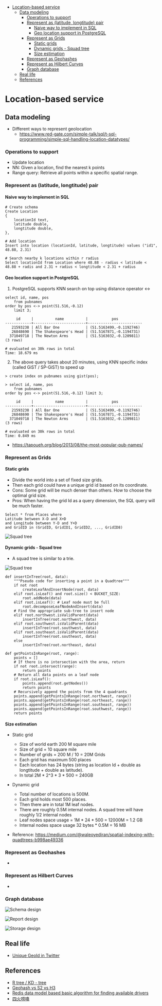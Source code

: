 - [Location-based service](#location-based-service)
  - [Data modeling](#data-modeling)
    - [Operations to support](#operations-to-support)
    - [Represent as (latitude, longtitude) pair](#represent-as-latitude-longtitude-pair)
      - [Naive way to implement in SQL](#naive-way-to-implement-in-sql)
      - [Geo location support in PostgreSQL](#geo-location-support-in-postgresql)
    - [Represent as Grids](#represent-as-grids)
      - [Static grids](#static-grids)
      - [Dynamic grids - Squad tree](#dynamic-grids---squad-tree)
      - [Size estimation](#size-estimation)
    - [Represent as Geohashes](#represent-as-geohashes)
    - [Represent as Hilbert Curves](#represent-as-hilbert-curves)
    - [Graph database](#graph-database)
  - [Real life](#real-life)
  - [References](#references)

# Location-based service

## Data modeling
* Different ways to represent geolocation
  - https://www.red-gate.com/simple-talk/sql/t-sql-programming/simple-sql-handling-location-datatypes/

### Operations to support
* Update location
* NN: Given a location, find the nearest k points
* Range query: Retrieve all points within a specific spatial range. 

### Represent as (latitude, longtitude) pair
#### Naive way to implement in SQL

```
# Create schema
Create Location
{
    locationId text,
    latitude double,
    longtitude double,
},

# Add location
Insert into location (locationId, latitude, longtitude) values ("id1", 48.88, 2.31)

# Search nearby k locations within r radius
Select locationId from Location where 48.88 - radius < latitude < 48.88 + radis and 2.31 + radius < longtitude < 2.31 + radius

```

#### Geo location support in PostgreSQL
1. PostgreSQL supports KNN search on top using distance operator <->

```
select id, name, pos
    from pubnames
order by pos <-> point(51.516,-0.12)
    limit 3;

     id     |          name          |           pos           
------------+------------------------+-------------------------
   21593238 | All Bar One            | (51.5163499,-0.1192746)
   26848690 | The Shakespeare's Head | (51.5167871,-0.1194731)
  371049718 | The Newton Arms        | (51.5163032,-0.1209811)
(3 rows)

# evaluated on 30k rows in total
Time: 18.679 ms 
```

2. The above query takes about 20 minutes, using KNN specific index (called GiST / SP-GiST) to speed up

```
> create index on pubnames using gist(pos);

> select id, name, pos
    from pubnames
order by pos <-> point(51.516,-0.12) limit 3;
     
     id     |          name          |           pos           
------------+------------------------+-------------------------
   21593238 | All Bar One            | (51.5163499,-0.1192746)
   26848690 | The Shakespeare's Head | (51.5167871,-0.1194731)
  371049718 | The Newton Arms        | (51.5163032,-0.1209811)
(3 rows)

# evaluated on 30k rows in total
Time: 0.849 ms
```

* https://tapoueh.org/blog/2013/08/the-most-popular-pub-names/

### Represent as Grids
#### Static grids
* Divide the world into a set of fixed size grids. 
* Then each grid could have a unique grid id based on its coordinate. 
* Cons: Some grid will be much denser than others. How to choose the optimal grid size. 
* Pros: When having the grid Id as a query dimension, the SQL query will be much faster. 

```
Select * from Places where 
Latitude between X-D and X+D 
and Longitude between Y-D and Y+D 
and GridID in (GridID, GridID1, GridID2, ..., GridID8)
```

![Squad tree](./images/spatial-indexing-fixedGrid.png)

#### Dynamic grids - Squad tree
* A squad tree is similar to a trie. 

![Squad tree](./images/spatial-indexing-squadtree.png)

```
def insertInTree(root, data):
    """Pseudo code for inserting a point in a Quadtree"""
    if not root
        createLeafAndInsertNode(root, data) 
    elif root.isLeaf() and root.size() < BUCKET_SIZE:
        root.addNode(data)
    elif root.isLeaf(): # Leaf node must be full
        root.decomposeLeafNodeAndInsert(data)
    # Find the appropriate sub-tree to insert node
    elif root.northwest.isValidParent(data)
        insertInTree(root.northwest, data)  
    elif root.southwest.isValidParent(data)
        insertInTree(root.southwest, data)  
    elif root.southeast.isValidParent(data)
        insertInTree(root.southeast, data)  
    else   
        insertInTree(root.northeast, data)

def getPointsInRange(root, range):
    points = []
    # If there is no intersection with the area, return
    if not root.intersect(range):
        return points
    # Return all data points on a leaf node
    if root.isLeaf():
        points.append(root.getNodes())
        return points
    # Recursively append the points from the 4 quadrants
    points.append(getPointsInRange(root.northwest, range))
    points.append(getPointsInRange(root.northeast, range))
    points.append(getPointsInRange(root.southeast, range))
    points.append(getPointsInRange(root.southwest, range))
    return points
```

#### Size estimation
* Static grid 
  * Size of world earth 200 M square mile
  * Size of grid = 10 square mile
  * Number of grids = 200 M / 10 = 20M Grids
  * Each grid has maximum 500 places
  * Each location has 24 bytes (string as location Id + double as longtitude + double as latitude). 
  * In total 2M * 2^3 * 3 * 500 = 240GB
* Dynamic grid
  * Total number of locations is 500M. 
  * Each grid holds most 500 places.
  * Then there are in total 1M leaf nodes. 
  * There are roughly 0.5M internal nodes. A squad tree will have roughly 1/2 internal nodes
  * Leaf nodes space usage = 1M * 24 * 500 = 12000M = 1.2 GB
  * Internal nodes space usage 32 bytes * 0.5M = 16 MB 

* Reference: https://medium.com/@waleoyediran/spatial-indexing-with-quadtrees-b998ae49336

### Represent as Geohashes
* 

### Represent as Hilbert Curves
* 

### Graph database


![Schema design](./images/location_mySQL.jpg)

![Report design](./images/location_redis.jpg)

![Storage design](./images/location_storage.jpg)


## Real life
* [Unique GeoId in Twitter](https://blog.twitter.com/engineering/en_us/a/2010/woeids-in-twitters-trends.html)

## References
* [R tree / KD - tree](https://blog.mapbox.com/a-dive-into-spatial-search-algorithms-ebd0c5e39d2a)
* [Geohash vs S2 vs H3](https://dev.to/phm200/the-problem-of-nearness-part-2-a-solution-with-s2-23gm)
* [Redis data model based basic algorithm for finding available drivers](https://www.youtube.com/watch?v=cSFWlF96Sds)
* [四火唠嗑](https://www.raychase.net/6312)
